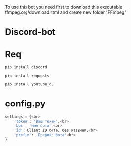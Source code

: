 To use this bot you need first to download this executable ffmpeg.org/download.html and create new folder "FFmpeg"

# Discord-bot

# Req
```no-highlight
pip install discord
```

```no-highlight
pip install requests 
```

```no-highlight
pip install youtube_dl
```
# config.py

```Python
settings = {<br>
    'token': 'Ваш токен',<br>
    'bot': 'Имя бота',<br>
    'id': Client ID бота, без кавычек,<br>
    'prefix': 'Префикс бота'<br>
}
```
